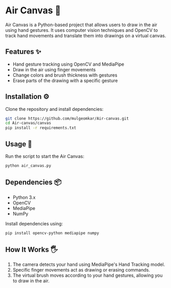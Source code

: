 # Air Canvas 🎨

Air Canvas is a Python-based project that allows users to draw in the air using hand gestures. It uses computer vision techniques and OpenCV to track hand movements and translate them into drawings on a virtual canvas.

## Features ✨
- Hand gesture tracking using OpenCV and MediaPipe
- Draw in the air using finger movements
- Change colors and brush thickness with gestures
- Erase parts of the drawing with a specific gesture

## Installation ⚙️

Clone the repository and install dependencies:
```bash
git clone https://github.com/mulgeomkar/Air-canvas.git
cd Air-canvas/canvas
pip install -r requirements.txt
```

## Usage 🚀
Run the script to start the Air Canvas:
```bash
python air_canvas.py
```

## Dependencies 📦
- Python 3.x
- OpenCV
- MediaPipe
- NumPy

Install dependencies using:
```bash
pip install opencv-python mediapipe numpy
```

## How It Works 🖐️
1. The camera detects your hand using MediaPipe's Hand Tracking model.
2. Specific finger movements act as drawing or erasing commands.
3. The virtual brush moves according to your hand gestures, allowing you to draw in the air.



